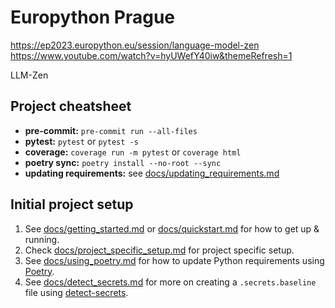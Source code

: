 # Europython Prague

https://ep2023.europython.eu/session/language-model-zen
https://www.youtube.com/watch?v=hyUWefY40iw&themeRefresh=1

LLM-Zen

## Project cheatsheet

  - **pre-commit:** `pre-commit run --all-files`
  - **pytest:** `pytest` or `pytest -s`
  - **coverage:** `coverage run -m pytest` or `coverage html`
  - **poetry sync:** `poetry install --no-root --sync`
  - **updating requirements:** see [docs/updating_requirements.md](docs/updating_requirements.md)



## Initial project setup

1. See [docs/getting_started.md](docs/getting_started.md) or [docs/quickstart.md](docs/quickstart.md)
   for how to get up & running.
2. Check [docs/project_specific_setup.md](docs/project_specific_setup.md) for project specific setup.
3. See [docs/using_poetry.md](docs/using_poetry.md) for how to update Python requirements using
   [Poetry](https://python-poetry.org/).
4. See [docs/detect_secrets.md](docs/detect_secrets.md) for more on creating a `.secrets.baseline`
   file using [detect-secrets](https://github.com/Yelp/detect-secrets).

